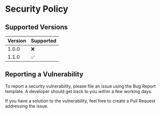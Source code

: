 # Security Policy

## Supported Versions

| Version | Supported          |
| ------- | ------------------ |
| 1.0.0   | :x:                |
| 1.1.0   | :white_check_mark: |

## Reporting a Vulnerability

To report a security vulnerability, please file an issue using the Bug Report template. A developer should get back to you within a few working days.

If you have a solution to the vulnerability, feel free to create a Pull Request addressing the issue.

